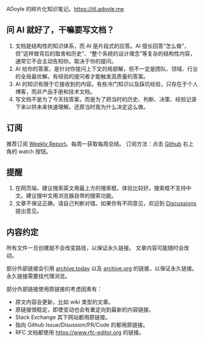 ADoyle 的碎片化知识笔记。https://til.adoyle.me

## 问 AI 就好了，干嘛要写文档？

1. 文档是结构性的知识体系，而 AI 是片段式的应答。AI 擅长回答“怎么做”，但“这样做背后的取舍和历史”、“整个系统的设计理念”等复杂的结构性内容，通常它不会主动告知你。取决于你的提问。
2. AI 给你的答案，是针对你提问上下文的局部解，但不一定是团队、领域、行业的全局最优解。有经验的提问者才能触发高质量的答案。
3. AI 的知识有限于它接收到的内容。有些冷门知识以及踩坑经验，只存在于个人博客，而非产品手册和技术文档。
4. 写文档不是为了今天找答案，而是为了把当时的历史、判断、决策、经验记录下来以供未来快速理解。还原当时我为什么决定这么做。

## 订阅

推荐订阅 [Weekly Report](https://github.com/adoyle-h/Today-I-Learned/discussions/categories/weekly-report)。每周一获取每周总结。
订阅方法：点击 [Github](https://github.com/adoyle-h/Today-I-Learned) 右上角的 watch 按钮。

## 提醒

1. 在网页端，建议搜索英文用最上方的搜索框，体验比较好。搜索框不支持中文。建议搜中文用浏览器自带的搜索功能。
2. 文章不保证正确，请自己判断对错。如果你有不同意见，欢迎到 [Discussions](https://github.com/adoyle-h/Today-I-Learned/discussions) 提出意见。

## 内容约定

所有文件一旦创建就不会改变路径，以保证永久链接。
文章内容可能随时会改动。

部分外部链接会引用 [archive.today](https://archive.today/) 以及 [archive.org](https://web.archive.org/) 的链接，以保证永久链接。永久链接需要挂代理浏览。

部分外部链接使用原链接的考虑因素有：

- 原文内容会更新，比如 wiki 类型的文章。
- 原链接很稳定，即使变动也会有重定向到最新的内容链接。
- Stack Exchange 其下网站都用原链接。
- 指向 Github Issue/Disussion/PR/Code 的都用原链接。
- RFC 文档都使用 https://www.rfc-editor.org 的链接。
